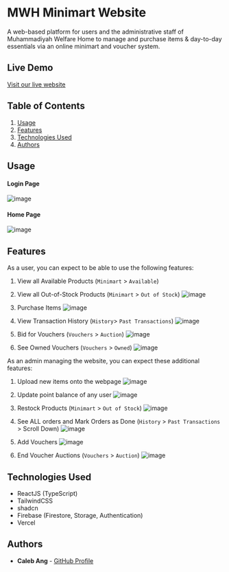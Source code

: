 # MWH Minimart Website

A web-based platform for users and the administrative staff of Muhammadiyah Welfare Home to manage and purchase items & day-to-day essentials via an online minimart and voucher system.

## Live Demo

[Visit our live website](h4g25.vercel.app)

## Table of Contents
1. [Usage](#usage)
2. [Features](#features)
3. [Technologies Used](#technologies-used)
4. [Authors](#authors)

## Usage
#### Login Page
![image](https://github.com/user-attachments/assets/8dbd2e72-90b8-4c47-9442-6185db90c8e2)

#### Home Page
![image](https://github.com/user-attachments/assets/b532da79-05a4-4b04-8eb0-9defac201cf0)

## Features
As a user, you can expect to be able to use the following features:
1) View all Available Products (`Minimart` > `Available`)

2) View all Out-of-Stock Products (`Minimart` > `Out of Stock`)
![image](https://github.com/user-attachments/assets/22bdb73b-ad4b-4b45-bc7b-b26566548530)

3) Purchase Items
![image](https://github.com/user-attachments/assets/0c994639-3eda-49dd-89e9-96e6d2fbd12d)

4) View Transaction History (`History`> `Past Transactions`)
![image](https://github.com/user-attachments/assets/39cb18fa-e9c7-414c-a7a0-2a691566329e)

5) Bid for Vouchers (`Vouchers` > `Auction`)
![image](https://github.com/user-attachments/assets/0157d016-0553-4281-85c6-520d3315c3fa)

6) See Owned Vouchers (`Vouchers` > `Owned`)
![image](https://github.com/user-attachments/assets/5540063b-7f50-411c-9b12-dd9cc1233215)

As an admin managing the website, you can expect these additional features:
1) Upload new items onto the webpage
![image](https://github.com/user-attachments/assets/c4a9b767-1032-477d-bf5c-2be72d314617)

2) Update point balance of any user
![image](https://github.com/user-attachments/assets/bd1e7b0d-bce1-4231-bbd9-48c342d823dd)

3) Restock Products (`Minimart` > `Out of Stock`)
![image](https://github.com/user-attachments/assets/4f89fa2a-4eee-41d8-9cd4-e2b1ecaea61d)

4) See ALL orders and Mark Orders as Done (`History` > `Past Transactions` > Scroll Down)
![image](https://github.com/user-attachments/assets/1480f8b5-0dfa-4929-af65-54f35830a606)

5) Add Vouchers
![image](https://github.com/user-attachments/assets/62879cea-89a4-4743-81d3-aace64611f61)

6) End Voucher Auctions (`Vouchers` > `Auction`)
![image](https://github.com/user-attachments/assets/1ce29cc9-68f2-433c-8701-4b048ebe0575)

## Technologies Used
- ReactJS (TypeScript)
- TailwindCSS
- shadcn
- Firebase (Firestore, Storage, Authentication)
- Vercel

## Authors
- **Caleb Ang** - [GitHub Profile](https://github.com/superb-sushi)
